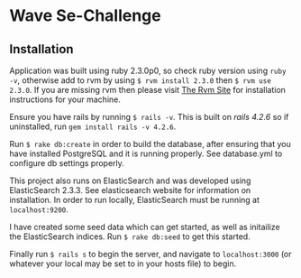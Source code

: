 # Wave Se-Challenge

## Installation

Application was built using ruby 2.3.0p0, so check ruby version using `ruby -v`, otherwise add to rvm by using `$ rvm install 2.3.0` then `$ rvm use 2.3.0`. If you are missing rvm then please visit [The Rvm Site](https://rvm.io/rvm/install) for installation instructions for your machine.

Ensure you have rails by running `$ rails -v`. This is built on _rails 4.2.6_ so if uninstalled, run `gem install rails -v 4.2.6`.

Run `$ rake db:create` in order to build the database, after ensuring that you have installed PostgreSQL and it is running properly. See database.yml to configure db settings properly.

This project also runs on ElasticSearch and was developed using ElasticSearch 2.3.3. See elasticsearch website for information on installation. In order to run locally, ElasticSearch must be running at `localhost:9200`.

I have created some seed data which can get started, as well as initailize the ElasticSearch indices. Run `$ rake db:seed` to get this started.

Finally run `$ rails s` to begin the server, and navigate to `localhost:3000` (or whatever your local may be set to in your hosts file) to begin.